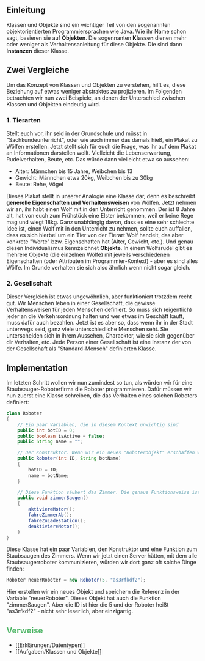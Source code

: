 ## Einleitung
Klassen und Objekte sind ein wichtiger Teil von den sogenannten objektorientierten Programmiersprachen wie Java. Wie ihr Name schon sagt, basieren sie auf **Objekten**.
Die sogennanten **Klassen** dienen mehr oder weniger als Verhaltensanleitung für
diese Objekte. Die sind dann **Instanzen** dieser Klasse.

## Zwei Vergleiche
Um das Konzept von Klassen und Objekten zu verstehen, hilft es, diese Beziehung auf etwas weniger abstraktes zu projizieren. Im Folgenden betrachten wir nun zwei Beispiele, an denen der Unterschied zwischen Klassen und Objekten eindeutig wird. 
### 1. Tierarten
Stellt euch vor, ihr seid in der Grundschule und müsst in "Sachkundeunterricht", oder wie auch immer das damals hieß, ein Plakat zu Wölfen erstellen. Jetzt stellt sich für euch die Frage, was ihr auf dem Plakat an Informationen darstellen wollt. Vielleicht die Lebenserwartung, Rudelverhalten, Beute, etc. Das würde dann vielleicht etwa so aussehen:

+ Alter: Männchen bis 15 Jahre, Weibchen bis 13
+ Gewicht: Männchen etwa 20kg, Weibchen bis zu 30kg
+ Beute: Rehe, Vögel

Dieses Plakat stellt in unserer Analogie eine Klasse dar, denn es beschreibt **generelle Eigenschaften und Verhaltensweisen** von Wölfen. Jetzt nehmen wir an, ihr habt einen Wolf mit in den Unterricht genommen. Der ist 8 Jahre alt, hat von euch zum Frühstück eine Elster bekommen, weil er keine Rege mag und wiegt 18kg. Ganz unabhängig davon, dass es eine sehr schlechte Idee ist, einen Wolf mit in den Unterricht zu nehmen, sollte euch auffallen, dass es sich hierbei um ein Tier von der Tierart Wolf handelt, das aber konkrete "Werte" bzw. Eigenschaften hat (Alter, Gewicht, etc.). Und genau diesen Individualismus kennzeichnet **Objekte**. In einem Wolfsrudel gibt es mehrere Objekte (die einzelnen Wölfe) mit jeweils verschiedenen Eigenschaften (oder Attributen im Programmier-Kontext) - aber es sind alles Wölfe. Im Grunde verhalten sie sich also ähnlich wenn nicht sogar gleich.

### 2. Gesellschaft
Dieser Vergleich ist etwas ungewöhnlich, aber funktioniert trotzdem recht gut. Wir Menschen leben in einer Gesellschaft, die gewisse Verhaltensweisen für jeden Menschen definiert. So muss sich (eigentlich) jeder an die Verkehrsordnung halten und wer etwas im Geschäft kauft, muss dafür auch bezahlen. Jetzt ist es aber so, dass wenn ihr in der Stadt unterwegs seid, ganz viele unterschiedliche Menschen seht. Sie unterscheiden sich in ihrem Aussehen, Charackter, wie sie sich gegenüber dir Verhalten, etc. Jede Person einer Gesellschaft ist eine Instanz der von der Gesellschaft als "Standard-Mensch" definierten Klasse.

## Implementation
Im letzten Schritt wollen wir nun zumindest so tun, als würden wir für eine Staubsauger-Roboterfirma die Roboter programmieren. Dafür müssen wir nun zuerst eine Klasse schreiben, die das Verhalten eines solchen Roboters definiert:

```Java
class Roboter
{
	// Ein paar Variablen, die in diesem Kontext unwichtig sind
	public int botID = 0;
	public boolean isActive = false;
	public String name = "";

	// Der Konstruktor. Wenn wir ein neues "Roboterobjekt" erschaffen wollen, benutzen wir 'roboter = new Roboter(1234, "Timmy")'
	public Roboter(int ID, String botName)
	{
		botID = ID;
		name = botName;
	}

	// Diese Funktion säubert das Zimmer. Die genaue Funktionsweise ist irrelevant
	public void zimmerSaugen()
	{
		aktiviereMotor();
		fahreZimmerAb();
		fahreZuLadestation();
		deaktiviereMotor();
	}
}
```
Diese Klasse hat ein paar Variablen, den Konstruktor und eine Funktion zum Staubsaugen des Zimmers. Wenn wir jetzt einen Server hätten, mit dem alle Staubsaugerroboter kommunizieren, würden wir dort ganz oft solche Dinge finden:
```Java
Roboter neuerRoboter = new Roboter(5, "as3rfkdf2");
```
Hier erstellen wir ein neues Objekt und speichern die Referenz in der Variable "neuerRoboter". Dieses Objekt hat auch die Funktion "zimmerSaugen". Aber die ID ist hier die 5 und der Roboter heißt "as3rfkdf2" - nicht sehr leserlich, aber einzigartig. 

## <span style="color:#5ABA70">Verweise</span>
+ [[Erklärungen/Datentypen]]
+ [[Aufgaben/Klassen und Objekte]]
